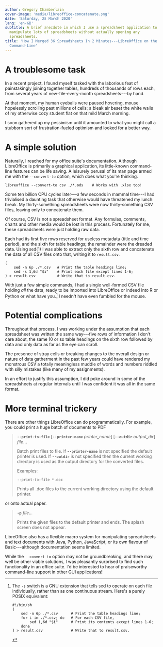 ```yaml
---
author: Gregory Chamberlain
cover-image: 'media/libreoffice-concatenate.png'
date: 'Saturday, 28 March 2020'
lang: 'en-GB'
subtitle: A brief anecdote in which I use a spreadsheet application to
  manipulate lots of spreadsheets without actually opening any
  spreadsheets.
title: 'How I Merged 36 Spreadsheets In 2 Minutes---LibreOffice on the
  Command-Line'
---
```


A troublesome task
==================

In a recent project, I found myself tasked with the laborious feat of
painstakingly joining together tables, hundreds of thousands of rows
each, from several years of new-file-every-month spreadsheets---by hand.

At that moment, my human eyeballs were paused hovering, mouse hopelessly
scrolling past millions of cells; a bleak air beset the white walls of
my otherwise cozy student flat on that mild March morning.

I soon gathered up my pessimism until it amounted to what you might call
a stubborn sort of frustration-fueled optimism and looked for a better
way.

A simple solution
=================

Naturally, I reached for my office suite's documentation. Although
LibreOffice is primarily a graphical application, its little-known
command-line features can be life saving. A leisurely perusal of its man
page armed me with the `--convert-to` option, which does what you're
thinking.

``` {.sh}
libreoffice --convert-to csv ./*.ods    # Works with .xlsx too!
```

Some ten billion CPU cycles later---a few seconds in mammal time---I had
trivialised a daunting task that otherwise would have threatened my
lunch break. My thirty-something spreadsheets were now thirty-something
CSV files, leaving only to concatenate them.

Of course, CSV is not a spreadsheet format. Any formulas, comments,
charts and other media would be lost in this process. Fortunately for
me, these spreadsheets were just holding raw data.

Each had its first five rows reserved for useless metadata (title and
time period), and the sixth for table headings; the remainder were the
dreaded data. Using sed(1) I was able to extract only the sixth row and
concatenate the data of all CSV files onto that, writing it to
`result.csv`.

``` {.sh}
(
    sed -n 6p ./*.csv   # Print the table headings line;
    sed -s 1,6d "$i"    # Print each file except lines 1-6;
) > result.csv          # Write that to result.csv.
```

With just a few simple commands, I had a single well-formed CSV file
holding *all* the data, ready to be imported into LibreOffice or indeed
into R or Python or what have you.[^1] I needn't have even fumbled for
the mouse.

Potential complications
=======================

Throughout that process, I was working under the assumption that each
spreadsheet was written the same way---five rows of information I don't
care about, the same 10 or so table headings on the sixth row followed
by data and only data as far as the eye can scroll.

The presence of stray cells or breaking changes to the overall design or
nature of data gatherment in the past few years could have rendered my
monstrous CSV a totally meaningless muddle of words and numbers riddled
with silly mistakes (like many of my assignments).

In an effort to justify this assumption, I did poke around in some of
the spreadsheets at regular intervals until I was confident it was all
in the same format.

More terminal trickery
======================

There are other things LibreOffice can do programmatically. For example,
you could print a huge batch of documents to PDF

> **`--print-to-file`** \[**`--printer-name`** *printer\_name*\]
> \[**`--outdir`** *output\_dir*\] *file*...
>
> Batch print files to file. If **`--printer-name`** is not specified
> the default printer is used. If **`--outdir`** is not specified then
> the current working directory is used as the output directory for the
> converted files.
>
> Examples:
>
>     --print-to-file *.doc
>
> Prints all .doc files to the current working directory using the
> default printer.

or onto actual paper.

> **`-p`** *file*...
>
> Prints the given files to the default printer and ends. The splash
> screen does not appear.

LibreOffice also has a flexible macro system for manipulating
spreadsheets and text documents with Java, Python, JavaScript, or its
own flavour of Basic---although documentation seems limited.

While the `--convert-to` option may not be groundbreaking, and there may
well be other viable solutions, I was pleasantly surprised to find such
functionality in an office suite. I'd be interested to hear of
praiseworthy command-line support in other GUI applications!

[^1]: The `-s` switch is a GNU extension that tells sed to operate on
    each file individually, rather than as one continuous stream. Here's
    a purely POSIX equivalent:

    ``` {.sh}
    #!/bin/sh
    (
        sed -n 6p ./*.csv      # Print the table headings line;
        for i in ./*.csv; do   # For each CSV file,
            sed 1,6d "$i"      # Print its contents except lines 1-6;
        done
    ) > result.csv             # Write that to result.csv.
    ```
